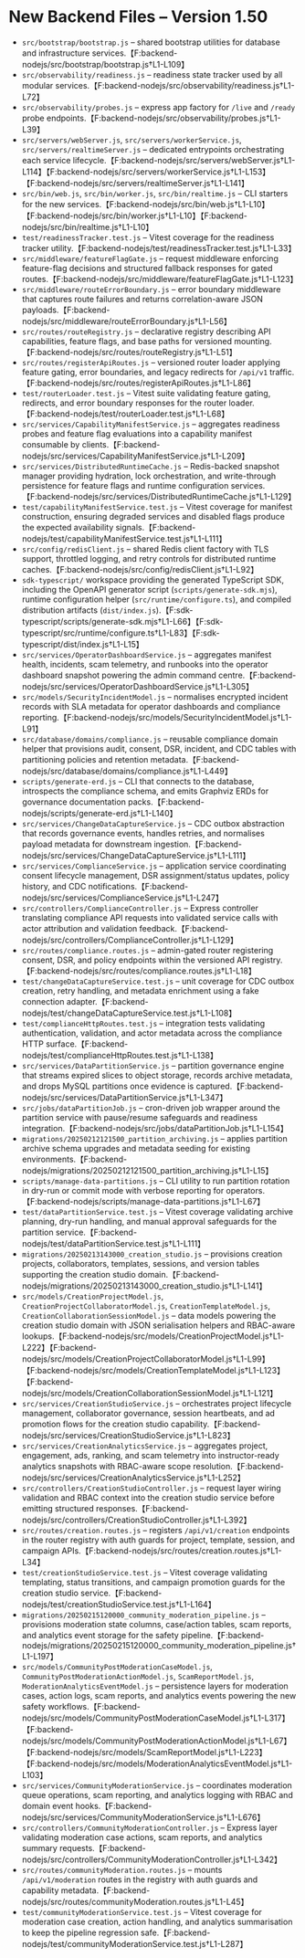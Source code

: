 # New Backend Files – Version 1.50

- `src/bootstrap/bootstrap.js` – shared bootstrap utilities for database and infrastructure services.【F:backend-nodejs/src/bootstrap/bootstrap.js†L1-L109】
- `src/observability/readiness.js` – readiness state tracker used by all modular services.【F:backend-nodejs/src/observability/readiness.js†L1-L72】
- `src/observability/probes.js` – express app factory for `/live` and `/ready` probe endpoints.【F:backend-nodejs/src/observability/probes.js†L1-L39】
- `src/servers/webServer.js`, `src/servers/workerService.js`, `src/servers/realtimeServer.js` – dedicated entrypoints orchestrating each service lifecycle.【F:backend-nodejs/src/servers/webServer.js†L1-L114】【F:backend-nodejs/src/servers/workerService.js†L1-L153】【F:backend-nodejs/src/servers/realtimeServer.js†L1-L141】
- `src/bin/web.js`, `src/bin/worker.js`, `src/bin/realtime.js` – CLI starters for the new services.【F:backend-nodejs/src/bin/web.js†L1-L10】【F:backend-nodejs/src/bin/worker.js†L1-L10】【F:backend-nodejs/src/bin/realtime.js†L1-L10】
- `test/readinessTracker.test.js` – Vitest coverage for the readiness tracker utility.【F:backend-nodejs/test/readinessTracker.test.js†L1-L33】
- `src/middleware/featureFlagGate.js` – request middleware enforcing feature-flag decisions and structured fallback responses for gated routes.【F:backend-nodejs/src/middleware/featureFlagGate.js†L1-L123】
- `src/middleware/routeErrorBoundary.js` – error boundary middleware that captures route failures and returns correlation-aware JSON payloads.【F:backend-nodejs/src/middleware/routeErrorBoundary.js†L1-L56】
- `src/routes/routeRegistry.js` – declarative registry describing API capabilities, feature flags, and base paths for versioned mounting.【F:backend-nodejs/src/routes/routeRegistry.js†L1-L51】
- `src/routes/registerApiRoutes.js` – versioned router loader applying feature gating, error boundaries, and legacy redirects for `/api/v1` traffic.【F:backend-nodejs/src/routes/registerApiRoutes.js†L1-L86】
- `test/routerLoader.test.js` – Vitest suite validating feature gating, redirects, and error boundary responses for the router loader.【F:backend-nodejs/test/routerLoader.test.js†L1-L68】
- `src/services/CapabilityManifestService.js` – aggregates readiness probes and feature flag evaluations into a capability manifest consumable by clients.【F:backend-nodejs/src/services/CapabilityManifestService.js†L1-L209】
- `src/services/DistributedRuntimeCache.js` – Redis-backed snapshot manager providing hydration, lock orchestration, and write-through persistence for feature flags and runtime configuration services.【F:backend-nodejs/src/services/DistributedRuntimeCache.js†L1-L129】
- `test/capabilityManifestService.test.js` – Vitest coverage for manifest construction, ensuring degraded services and disabled flags produce the expected availability signals.【F:backend-nodejs/test/capabilityManifestService.test.js†L1-L111】
- `src/config/redisClient.js` – shared Redis client factory with TLS support, throttled logging, and retry controls for distributed runtime caches.【F:backend-nodejs/src/config/redisClient.js†L1-L92】
- `sdk-typescript/` workspace providing the generated TypeScript SDK, including the OpenAPI generator script (`scripts/generate-sdk.mjs`), runtime configuration helper (`src/runtime/configure.ts`), and compiled distribution artifacts (`dist/index.js`).【F:sdk-typescript/scripts/generate-sdk.mjs†L1-L66】【F:sdk-typescript/src/runtime/configure.ts†L1-L83】【F:sdk-typescript/dist/index.js†L1-L15】
- `src/services/OperatorDashboardService.js` – aggregates manifest health, incidents, scam telemetry, and runbooks into the operator dashboard snapshot powering the admin command centre.【F:backend-nodejs/src/services/OperatorDashboardService.js†L1-L305】
- `src/models/SecurityIncidentModel.js` – normalises encrypted incident records with SLA metadata for operator dashboards and compliance reporting.【F:backend-nodejs/src/models/SecurityIncidentModel.js†L1-L91】
- `src/database/domains/compliance.js` – reusable compliance domain helper that provisions audit, consent, DSR, incident, and CDC tables with partitioning policies and retention metadata.【F:backend-nodejs/src/database/domains/compliance.js†L1-L449】
- `scripts/generate-erd.js` – CLI that connects to the database, introspects the compliance schema, and emits Graphviz ERDs for governance documentation packs.【F:backend-nodejs/scripts/generate-erd.js†L1-L140】
- `src/services/ChangeDataCaptureService.js` – CDC outbox abstraction that records governance events, handles retries, and normalises payload metadata for downstream ingestion.【F:backend-nodejs/src/services/ChangeDataCaptureService.js†L1-L111】
- `src/services/ComplianceService.js` – application service coordinating consent lifecycle management, DSR assignment/status updates, policy history, and CDC notifications.【F:backend-nodejs/src/services/ComplianceService.js†L1-L247】
- `src/controllers/ComplianceController.js` – Express controller translating compliance API requests into validated service calls with actor attribution and validation feedback.【F:backend-nodejs/src/controllers/ComplianceController.js†L1-L129】
- `src/routes/compliance.routes.js` – admin-gated router registering consent, DSR, and policy endpoints within the versioned API registry.【F:backend-nodejs/src/routes/compliance.routes.js†L1-L18】
- `test/changeDataCaptureService.test.js` – unit coverage for CDC outbox creation, retry handling, and metadata enrichment using a fake connection adapter.【F:backend-nodejs/test/changeDataCaptureService.test.js†L1-L108】
- `test/complianceHttpRoutes.test.js` – integration tests validating authentication, validation, and actor metadata across the compliance HTTP surface.【F:backend-nodejs/test/complianceHttpRoutes.test.js†L1-L138】
- `src/services/DataPartitionService.js` – partition governance engine that streams expired slices to object storage, records archive metadata, and drops MySQL partitions once evidence is captured.【F:backend-nodejs/src/services/DataPartitionService.js†L1-L347】
- `src/jobs/dataPartitionJob.js` – cron-driven job wrapper around the partition service with pause/resume safeguards and readiness integration.【F:backend-nodejs/src/jobs/dataPartitionJob.js†L1-L154】
- `migrations/20250212121500_partition_archiving.js` – applies partition archive schema upgrades and metadata seeding for existing environments.【F:backend-nodejs/migrations/20250212121500_partition_archiving.js†L1-L15】
- `scripts/manage-data-partitions.js` – CLI utility to run partition rotation in dry-run or commit mode with verbose reporting for operators.【F:backend-nodejs/scripts/manage-data-partitions.js†L1-L67】
- `test/dataPartitionService.test.js` – Vitest coverage validating archive planning, dry-run handling, and manual approval safeguards for the partition service.【F:backend-nodejs/test/dataPartitionService.test.js†L1-L111】
- `migrations/20250213143000_creation_studio.js` – provisions creation projects, collaborators, templates, sessions, and version tables supporting the creation studio domain.【F:backend-nodejs/migrations/20250213143000_creation_studio.js†L1-L141】
- `src/models/CreationProjectModel.js`, `CreationProjectCollaboratorModel.js`, `CreationTemplateModel.js`, `CreationCollaborationSessionModel.js` – data models powering the creation studio domain with JSON serialisation helpers and RBAC-aware lookups.【F:backend-nodejs/src/models/CreationProjectModel.js†L1-L222】【F:backend-nodejs/src/models/CreationProjectCollaboratorModel.js†L1-L99】【F:backend-nodejs/src/models/CreationTemplateModel.js†L1-L123】【F:backend-nodejs/src/models/CreationCollaborationSessionModel.js†L1-L121】
- `src/services/CreationStudioService.js` – orchestrates project lifecycle management, collaborator governance, session heartbeats, and ad promotion flows for the creation studio capability.【F:backend-nodejs/src/services/CreationStudioService.js†L1-L823】
- `src/services/CreationAnalyticsService.js` – aggregates project, engagement, ads, ranking, and scam telemetry into instructor-ready analytics snapshots with RBAC-aware scope resolution.【F:backend-nodejs/src/services/CreationAnalyticsService.js†L1-L252】
- `src/controllers/CreationStudioController.js` – request layer wiring validation and RBAC context into the creation studio service before emitting structured responses.【F:backend-nodejs/src/controllers/CreationStudioController.js†L1-L392】
- `src/routes/creation.routes.js` – registers `/api/v1/creation` endpoints in the router registry with auth guards for project, template, session, and campaign APIs.【F:backend-nodejs/src/routes/creation.routes.js†L1-L34】
- `test/creationStudioService.test.js` – Vitest coverage validating templating, status transitions, and campaign promotion guards for the creation studio service.【F:backend-nodejs/test/creationStudioService.test.js†L1-L164】
- `migrations/20250215120000_community_moderation_pipeline.js` – provisions moderation state columns, case/action tables, scam reports, and analytics event storage for the safety pipeline.【F:backend-nodejs/migrations/20250215120000_community_moderation_pipeline.js†L1-L197】
- `src/models/CommunityPostModerationCaseModel.js`, `CommunityPostModerationActionModel.js`, `ScamReportModel.js`, `ModerationAnalyticsEventModel.js` – persistence layers for moderation cases, action logs, scam reports, and analytics events powering the new safety workflows.【F:backend-nodejs/src/models/CommunityPostModerationCaseModel.js†L1-L317】【F:backend-nodejs/src/models/CommunityPostModerationActionModel.js†L1-L67】【F:backend-nodejs/src/models/ScamReportModel.js†L1-L223】【F:backend-nodejs/src/models/ModerationAnalyticsEventModel.js†L1-L103】
- `src/services/CommunityModerationService.js` – coordinates moderation queue operations, scam reporting, and analytics logging with RBAC and domain event hooks.【F:backend-nodejs/src/services/CommunityModerationService.js†L1-L676】
- `src/controllers/CommunityModerationController.js` – Express layer validating moderation case actions, scam reports, and analytics summary requests.【F:backend-nodejs/src/controllers/CommunityModerationController.js†L1-L342】
- `src/routes/communityModeration.routes.js` – mounts `/api/v1/moderation` routes in the registry with auth guards and capability metadata.【F:backend-nodejs/src/routes/communityModeration.routes.js†L1-L45】
- `test/communityModerationService.test.js` – Vitest coverage for moderation case creation, action handling, and analytics summarisation to keep the pipeline regression safe.【F:backend-nodejs/test/communityModerationService.test.js†L1-L287】
